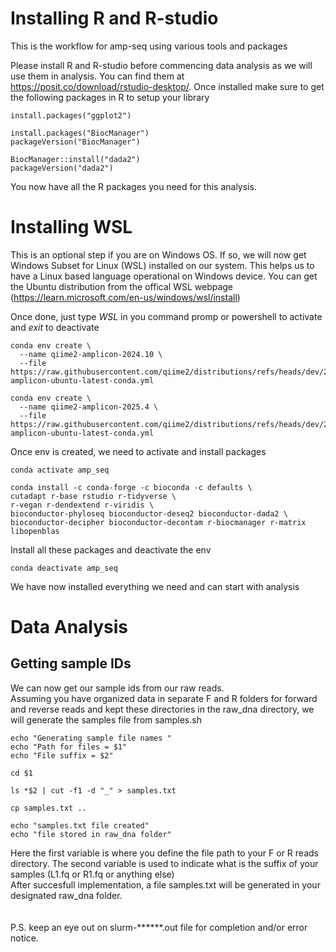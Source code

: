 # Installing R and R-studio

This is the workflow for amp-seq using various tools and packages

Please install R and R-studio before commencing data analysis as we will use them in analysis. You can find them at https://posit.co/download/rstudio-desktop/. Once installed make sure to get the following packages in R to setup your library

```
install.packages("ggplot2")

install.packages("BiocManager")
packageVersion("BiocManager")

BiocManager::install("dada2")
packageVersion("dada2")
```
You now have all the R packages you need for this analysis.

# Installing WSL

This is an optional step if you are on Windows OS. If so, we will now get Windows Subset for Linux (WSL) installed on our system.
This helps us to have a Linux based language operational on Windows device. You can get the Ubuntu distribution from the offical WSL webpage (https://learn.microsoft.com/en-us/windows/wsl/install)

Once done, just type *WSL* in you command promp or powershell to activate and *exit* to deactivate

```
conda env create \
  --name qiime2-amplicon-2024.10 \
  --file https://raw.githubusercontent.com/qiime2/distributions/refs/heads/dev/2024.10/amplicon/released/qiime2-amplicon-ubuntu-latest-conda.yml
```
```
conda env create \
  --name qiime2-amplicon-2025.4 \
  --file https://raw.githubusercontent.com/qiime2/distributions/refs/heads/dev/2025.4/amplicon/released/qiime2-amplicon-ubuntu-latest-conda.yml
```

Once env is created, we need to activate and install packages
```
conda activate amp_seq

conda install -c conda-forge -c bioconda -c defaults \
cutadapt r-base rstudio r-tidyverse \
r-vegan r-dendextend r-viridis \
bioconductor-phyloseq bioconductor-deseq2 bioconductor-dada2 \
bioconductor-decipher bioconductor-decontam r-biocmanager r-matrix libopenblas
```

Install all these packages and deactivate the env
```
conda deactivate amp_seq
```

We have now installed everything we need and can start with analysis

# Data Analysis
## Getting sample IDs

We can now get our sample ids from our raw reads. \
Assuming you have organized data in separate F and R folders for forward and reverse reads and kept these directories in the raw_dna directory, we will generate the samples file from samples.sh

```
echo "Generating sample file names "
echo "Path for files = $1"
echo "File suffix = $2"

cd $1

ls *$2 | cut -f1 -d "_" > samples.txt

cp samples.txt ..

echo "samples.txt file created"
echo "file stored in raw_dna folder"
```
Here the first variable is where you define the file path to your F or R reads directory. The second variable is used to indicate what is the suffix of your samples (L1.fq or R1.fq or anything else) \
After succesfull implementation, a file samples.txt will be generated in your designated raw_dna folder.\
\
\
P.S. keep an eye out on slurm-******.out file for completion and/or error notice.
